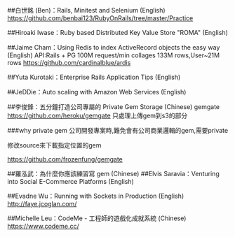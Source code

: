 ##白世銘 (Ben)：Rails, Minitest and Selenium (English)
https://github.com/benbai123/RubyOnRails/tree/master/Practice

##Hiroaki Iwase：Ruby based Distributed Key Value Store "ROMA" (English)

##Jaime Cham：Using Redis to index ActiveRecord objects the easy way (English)
API:Rails + PG
100M request/min
collages 133M rows,User~21M rows
https://github.com/cardinalblue/ardis

##Yuta Kurotaki：Enterprise Rails Application Tips (English)


##JeDDie：Auto scaling with Amazon Web Services (English)

##李俊鋒：五分鐘打造公司專屬的 Private Gem Storage (Chinese)
gemgate
https://github.com/heroku/gemgate
只處理上傳gem到s3的部分

###why private gem
公司開發專案時,難免會有公司商業邏輯的gem,需要private

修改source來下載指定位置的gem

https://github.com/frozenfung/gemgate

##羅泓武：為什麼你應該練習寫 gem (Chinese)
##Elvis Saravia：Venturing into Social E-Commerce Platforms (English)

##Evadne Wu：Running with Sockets in Production (English)
http://faye.jcoglan.com/

##Michelle Leu：CodeMe - 工程師的遊戲化成就系統 (Chinese)
https://www.codeme.cc/
